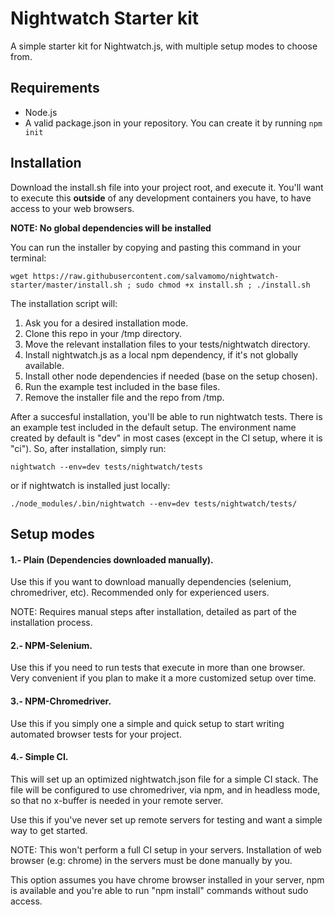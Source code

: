 # Nightwatch Starter kit
A simple starter kit for Nightwatch.js, with multiple setup modes to choose from.

## Requirements

  * Node.js
  * A valid package.json in your repository. You can create it by running ``npm init``

## Installation

Download the install.sh file into your project root, and execute it. You'll want
to execute this **outside** of any development containers you have, to have access
to your web browsers. 

**NOTE: No global dependencies will be installed** 

You can run the installer by copying and pasting this command in your terminal:

    wget https://raw.githubusercontent.com/salvamomo/nightwatch-starter/master/install.sh ; sudo chmod +x install.sh ; ./install.sh
    
The installation script will:

  1. Ask you for a desired installation mode.
  2. Clone this repo in your /tmp directory.
  3. Move the relevant installation files to your tests/nightwatch directory.
  4. Install nightwatch.js as a local npm dependency, if it's not globally available.
  5. Install other node dependencies if needed (base on the setup chosen).
  5. Run the example test included in the base files.
  6. Remove the installer file and the repo from /tmp.
    
After a succesful installation, you'll be able to run nightwatch tests. There is
an example test included in the default setup. The environment name created by
default is "dev" in most cases (except in the CI setup, where it is "ci"). 
So, after installation, simply run:

    nightwatch --env=dev tests/nightwatch/tests

  or if nightwatch is installed just locally:
  
    ./node_modules/.bin/nightwatch --env=dev tests/nightwatch/tests/

## Setup modes

#### 1.- Plain (Dependencies downloaded manually).

Use this if you want to download manually dependencies 
(selenium, chromedriver, etc). Recommended only for experienced
users. 

NOTE: Requires manual steps after installation, detailed as part of the 
installation process.

#### 2.- NPM-Selenium.

Use this if you need to run tests that execute in more than one browser. Very
convenient if you plan to make it a more customized setup over time.

#### 3.- NPM-Chromedriver.

Use this if you simply one a simple and quick setup to start
writing automated browser tests for your project.

#### 4.- Simple CI.
 
This will set up an optimized nightwatch.json file for a simple CI stack.
The file will be configured to use chromedriver, via npm, and in headless mode,
so that no x-buffer is needed in your remote server.

Use this if you've never set up remote servers for testing and want a simple
way to get started. 

NOTE: This won't perform a full CI setup in your servers. Installation of web 
browser (e.g: chrome) in the servers must be done manually by you.

This option assumes you have chrome browser installed in your server, npm
is available and you're able to run "npm install" commands without sudo access.

